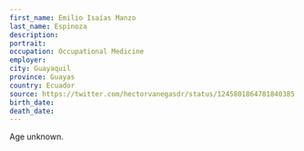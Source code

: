 ```yaml
---
first_name: Emilio Isaías Manzo
last_name: Espinoza
description: 
portrait: 
occupation: Occupational Medicine
employer: 
city: Guayaquil
province: Guayas
country: Ecuador
source: https://twitter.com/hectorvanegasdr/status/1245801864781840385
birth_date: 
death_date: 
---
```


Age unknown.